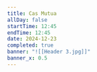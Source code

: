 ```yaml
---
title: Cas Mutua
allDay: false
startTime: 12:45
endTime: 12:45
date: 2024-12-23
completed: true
banner: "![[Header 3.jpg]]"
banner_x: 0.5
---
```


